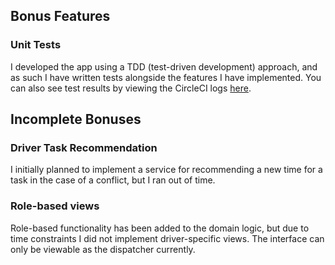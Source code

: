 ## Bonus Features

### Unit Tests

I developed the app using a TDD (test-driven development) approach, and as such I have written tests alongside the features I have implemented. You can also see test results by viewing the CircleCI logs [here](https://circleci.com/gh/Coteh/logistics).

## Incomplete Bonuses

### Driver Task Recommendation

I initially planned to implement a service for recommending a new time for a task in the case of a conflict, but I ran out of time.

### Role-based views

Role-based functionality has been added to the domain logic, but due to time constraints I did not implement driver-specific views. The interface can only be viewable as the dispatcher currently.
